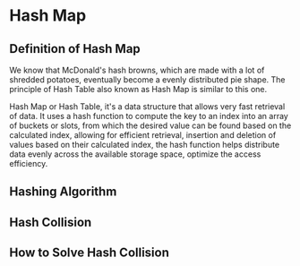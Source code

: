 # Hash Map

## Definition of Hash Map

We know that McDonald's hash browns, which are made with a lot of shredded potatoes, eventually become a evenly distributed pie shape. The principle of Hash Table also known as Hash Map is similar to this one. 

Hash Map or Hash Table, it's a data structure that allows very fast retrieval of data. It uses a hash function to compute the key to an index into an array of buckets or slots, from which the desired value can be found based on the calculated index, allowing for efficient retrieval, insertion and deletion of values based on their calculated index, the hash function helps distribute data evenly across the available storage space, optimize the access efficiency.

## Hashing Algorithm


## Hash Collision


## How to Solve Hash Collision
